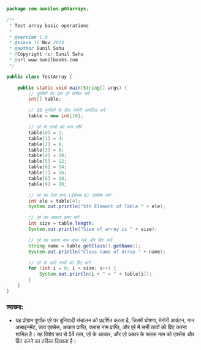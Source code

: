 ```java
package com.sunilos.p05arrays;

/**
 * Test array basic operations
 * 
 * @version 1.0
 * @since 16 Nov 2014
 * @author Sunil Sahu
 * @Copyright (c) Sunil Sahu
 * @url www.sunilbooks.com
 */

public class TestArray {

    public static void main(String[] args) {
        // पूर्णांकों का एक एरे घोषित करें
        int[] table;

        // 10 पूर्णांकों के लिए मेमोरी आवंटित करें
        table = new int[10];

        // एरे के तत्वों को मान सौंपें
        table[0] = 2;
        table[1] = 4;
        table[2] = 6;
        table[3] = 8;
        table[4] = 10;
        table[5] = 12;
        table[6] = 14;
        table[7] = 16;
        table[8] = 18;
        table[9] = 20;

        // एरे का 5वां तत्व (इंडेक्स 4) एक्सेस करें
        int ele = table[4];
        System.out.println("5th Element of Table " + ele);

        // एरे का आकार प्राप्त करें
        int size = table.length;
        System.out.println("Size of array is " + size);

        // एरे का क्लास नाम प्राप्त करें और प्रिंट करें
        String name = table.getClass().getName();
        System.out.println("Class name of Array " + name);

        // एरे के सभी तत्वों को प्रिंट करें
        for (int i = 0; i < size; i++) {
            System.out.println(i + " = " + table[i]);
        }
    }
}
```

### व्याख्या:
- यह प्रोग्राम पूर्णांक एरे पर बुनियादी संचालन को प्रदर्शित करता है, जिसमें घोषणा, मेमोरी आवंटन, मान असाइनमेंट, तत्व एक्सेस, आकार प्राप्ति, क्लास नाम प्राप्ति, और एरे में सभी तत्वों को प्रिंट करना शामिल है। यह विशेष रूप से 5वें तत्व, एरे के आकार, और एरे प्रकार के क्लास नाम को एक्सेस और प्रिंट करने का तरीका दिखाता है।
